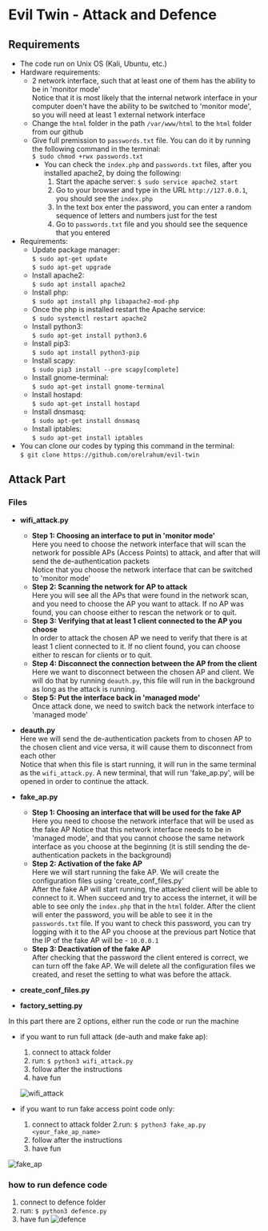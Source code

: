 # Evil Twin - Attack and Defence

## Requirements
* The code run on Unix OS (Kali, Ubuntu, etc.)
* Hardware requirements:
  - 2 network interface, such that at least one of them has the ability to be in 'monitor mode'  
    Notice that it is most likely that the internal network interface in your computer doen't have the ability to be switched to 'monitor mode', so you will need at least 1 external network interface
  - Change the ```html``` folder in the path ```/var/www/html``` to the ```html``` folder from our github
  - Give full premission to ```passwords.txt``` file. You can do it by running the following command in the terminal:   
  ```$ sudo chmod +rwx passwords.txt``` 
    - You can check the ```index.php``` and ```passwords.txt``` files, after you installed apache2, by doing the following:  
      1. Start the apache server: ```$ sudo service apache2 start```  
      2. Go to your browser and type in the URL ```http://127.0.0.1```, you should see the ```index.php```
      3. In the text box enter the password, you can enter a random sequence of letters and numbers just for the test
      4. Go to ```passwords.txt``` file and you should see the sequence that you entered
* Requirements:
  - Update package manager:   
  ```$ sudo apt-get update```  
  ```$ sudo apt-get upgrade```
  - Install apache2:   
  ```$ sudo apt install apache2```
  - Install php:   
  ```$ sudo apt install php libapache2-mod-php```
  - Once the php is installed restart the Apache service:   
  ```$ sudo systemctl restart apache2```
  - Install python3:   
  ```$ sudo apt-get install python3.6```
  - Install pip3:   
  ```$ sudo apt install python3-pip``` 
  - Install scapy:   
  ```$ sudo pip3 install --pre scapy[complete]``` 
  - Install gnome-terminal:   
  ```$ sudo apt-get install gnome-terminal``` 
  - Install hostapd:   
  ```$ sudo apt-get install hostapd``` 
  - Install dnsmasq:   
  ```$ sudo apt-get install dnsmasq``` 
  - Install iptables:   
  ```$ sudo apt-get install iptables```
* You can clone our codes by typing this command in the terminal:   
 ```$ git clone https://github.com/orelrahum/evil-twin```    


## Attack Part

### Files
* **wifi_attack.py**
  - **Step 1: Choosing an interface to put in 'monitor mode'**    
    Here you need to choose the network interface that will scan the network for possible APs (Access Points) to attack, and after that will send the de-authentication packets  
    Notice that you choose the network interface that can be switched to 'monitor mode'
  - **Step 2: Scanning the network for AP to attack**  
    Here you will see all the APs that were found in the network scan, and you need to choose the AP you want to attack. If no AP was found, you can choose either to rescan the network or to quit.
  - **Step 3: Verifying that at least 1 client connected to the AP you choose**  
    In order to attack the chosen AP we need to verify that there is at least 1 client connected to it. If no client found, you can choose either to rescan for clients or to quit.
  - **Step 4: Disconnect the connection between the AP from the client**  
    Here we want to disconnect between the chosen AP and client. We will do that by running ```deauth.py```, this file will run in the background as long as the attack is running.
  - **Step 5: Put the interface back in 'managed mode'**  
    Once attack done, we need to switch back the network interface to 'managed mode'
  
* **deauth.py**  
  Here we will send the de-authentication packets from to chosen AP to the chosen client and vice versa, it will cause them to disconnect from each other  
  Notice that when this file is start running, it will run in the same terminal as the ```wifi_attack.py```. A new terminal, that will run 'fake_ap.py', will be opened in order to continue the attack.

* **fake_ap.py**  
  - **Step 1:  Choosing an interface that will be used for the fake AP**  
    Here you need to choose the network interface that will be used as the fake AP
    Notice that this network interface needs to be in 'managed mode', and that you cannot choose the same network interface as you choose at the beginning (it is still sending the de-authentication packets in the background)
  - **Step 2:  Activation of the fake AP**  
    Here  we will start running the fake AP. We will create the configuration files using 'create_conf_files.py'  
    After the fake AP will start running, the attacked client will be able to connect to it. When succeed and try to access the internet, it will be able to see only the ```index.php``` that in the ```html``` folder. After the client will enter the password, you will be able to see it in the ```passwords.txt``` file. If you want to check this password, you can try logging with it to the AP you choose at the previous part
    Notice that the IP of the fake AP will be - ```10.0.0.1```
  - **Step 3:  Deactivation of the fake AP**  
    After checking that the password the client entered is correct, we can turn off the fake AP. We will delete all the configuration files we created, and reset the setting to what was before the attack.

* **create_conf_files.py**
  

* **factory_setting.py**


In this part there are 2 options, either run the code or run the machine
* if you want to run full attack (de-auth and make fake ap):
  1. connect to attack folder
  2. run: ```$ python3 wifi_attack.py```
  3. follow after the instructions
  4. have fun
  
  ![wifi_attack](https://github.com/orelrahum/evil-twin/blob/master/picture/wifi_attack.JPG?raw=true)
  
* if you want to run fake access point code only:
  1. connect to attack folder
  2.run: ```$ python3 fake_ap.py  <your_fake_ap_name>```
  3. follow after the instructions
  4. have fun

![fake_ap](https://github.com/orelrahum/evil-twin/blob/master/picture/fake_ap.JPG?raw=true)

### how to run defence code 
   1. connect to defence folder
   2. run: ```$ python3 defence.py```
   3. have fun
   ![defence](https://github.com/orelrahum/evil-twin/blob/master/picture/defence.JPG?raw=true)
